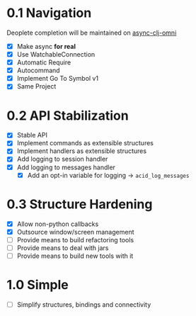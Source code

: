 # 0.1 Navigation
Deoplete completion will be maintained on
[async-clj-omni](https://github.com/clojure-vim/async-clj-omni/)

- [x] Make async **for real**
 - [x] Use WatchableConnection
- [x] Automatic Require
 - [x] Autocommand
- [x] Implement Go To Symbol v1
 - [x] Same Project

# 0.2 API Stabilization

- [x] Stable API
- [x] Implement commands as extensible structures
- [x] Implement handlers as extensible structures
- [x] Add logging to session handler
- [x] Add logging to messages handler
  - [x] Add an opt-in variable for logging -> `acid_log_messages`

# 0.3 Structure Hardening

- [x] Allow non-python callbacks
- [x] Outsource window/screen management
- [ ] Provide means to build refactoring tools
- [ ] Provide means to deal with jars
- [ ] Provide means to build new tools with it

# 1.0 Simple

- [ ] Simplify structures, bindings and connectivity
